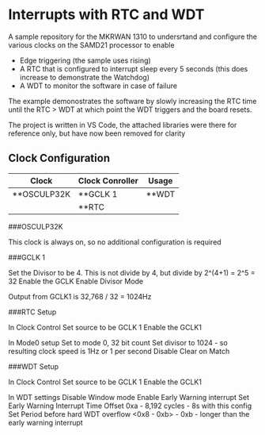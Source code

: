 # Interrupts with RTC and WDT

A sample repository for the MKRWAN 1310 to undersrtand and configure the various clocks on the SAMD21 processor to enable
- Edge triggering (the sample uses rising)
- A RTC that is configured to interrupt sleep every 5 seconds
    (this does increase to demonstrate the Watchdog)
- A WDT to monitor the software in case of failure

The example demonostrates the software by slowly increasing the RTC time until the RTC > WDT at which point the WDT triggers and the board resets.

The project is written in VS Code, the attached libraries were there for reference only, but have now been removed for clarity

## Clock Configuration

Clock | Clock Conroller | Usage
------|-----------------|------
**OSCULP32K | **GCLK 1 | **WDT
  |  | **RTC

###OSCULP32K

This clock is always on, so no additional configuration is required


###GCLK 1

Set the Divisor to be 4. This is not divide by 4, but divide by 2^(4+1) = 2^5 = 32
Enable the GCLK
Enable Divisor Mode

Output from GCLK1 is 32,768 / 32 = 1024Hz

###RTC Setup

In Clock Control
Set source to be GCLK 1
Enable the GCLK1

In Mode0 setup
Set to mode 0, 32 bit count
Set divisor to 1024 - so resulting clock speed is 1Hz or 1 per second
Disable Clear on Match

###WDT Setup

In Clock Control
Set source to be GCLK 1
Enable the GCLK1

In WDT settings
Disable Window mode
Enable Early Warning interrupt
Set Early Warning Interrupt Time Offset 0xa - 8,192 cycles - 8s with this config
Set Period before hard WDT overflow <0x8 - 0xb> - 0xb - longer than the early warning interrupt
